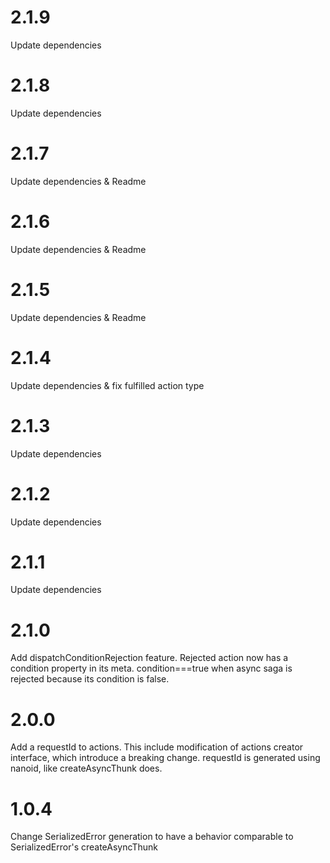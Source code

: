 # 2.1.9

Update dependencies

# 2.1.8

Update dependencies

# 2.1.7

Update dependencies & Readme

# 2.1.6

Update dependencies & Readme

# 2.1.5

Update dependencies & Readme

# 2.1.4

Update dependencies & fix fulfilled action type

# 2.1.3

Update dependencies

# 2.1.2

Update dependencies

# 2.1.1

Update dependencies

# 2.1.0

Add dispatchConditionRejection feature. Rejected action now has a condition property in its meta. condition===true
when async saga is rejected because its condition is false.

# 2.0.0

Add a requestId to actions. This include modification of actions creator interface, which introduce a breaking change.
requestId is generated using nanoid, like createAsyncThunk does.

# 1.0.4

Change SerializedError generation to have a behavior comparable to SerializedError's createAsyncThunk

